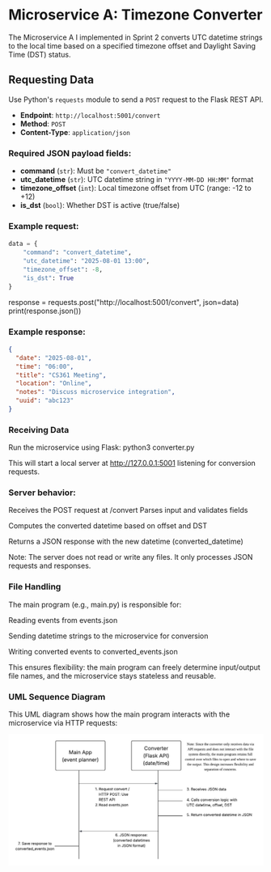 # Microservice A: Timezone Converter

The Microservice A I implemented in Sprint 2 converts UTC datetime strings to the local time based on a specified timezone offset and Daylight Saving Time (DST) status.

## Requesting Data

Use Python's `requests` module to send a `POST` request to the Flask REST API.

- **Endpoint**: `http://localhost:5001/convert`
- **Method**: `POST`
- **Content-Type**: `application/json`

### Required JSON payload fields:

- **command** (`str`): Must be `"convert_datetime"`
- **utc_datetime** (`str`): UTC datetime string in `"YYYY-MM-DD HH:MM"` format
- **timezone_offset** (`int`): Local timezone offset from UTC (range: -12 to +12)
- **is_dst** (`bool`): Whether DST is active (true/false)

### Example request:
```python
data = {
    "command": "convert_datetime",
    "utc_datetime": "2025-08-01 13:00",
    "timezone_offset": -8,
    "is_dst": True
}
```

response = requests.post("http://localhost:5001/convert", json=data)
print(response.json())

### Example response:
```json
{
  "date": "2025-08-01",
  "time": "06:00",
  "title": "CS361 Meeting",
  "location": "Online",
  "notes": "Discuss microservice integration",
  "uuid": "abc123"
}
```
### Receiving Data
Run the microservice using Flask:
python3 converter.py

This will start a local server at http://127.0.0.1:5001 listening for conversion requests.

### Server behavior:
Receives the POST request at /convert
Parses input and validates fields

Computes the converted datetime based on offset and DST

Returns a JSON response with the new datetime (converted_datetime)

Note: The server does not read or write any files. It only processes JSON requests and responses.

### File Handling
The main program (e.g., main.py) is responsible for:

Reading events from events.json

Sending datetime strings to the microservice for conversion

Writing converted events to converted_events.json

This ensures flexibility: the main program can freely determine input/output file names, and the microservice stays stateless and reusable.

### UML Sequence Diagram
This UML diagram shows how the main program interacts with the microservice via HTTP requests:

<img src="https://github.com/Sumin-N-Jin/CS361-A8-MicroserviceA/blob/main/CS361-A8-UML.jpeg?raw=true" alt="UML Sequence Diagram" width="1000"/>

